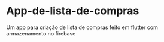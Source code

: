 # App-de-lista-de-compras
Um app para criação de lista de compras feito em flutter com armazenamento no firebase
